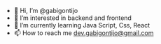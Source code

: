 - 👋 Hi, I’m @gabigontijo
- 👀 I’m interested in backend and frontend 
- 🌱 I’m currently learning Java Script, Css, React
- 📫 How to reach me dev.gabigontijo@gmail.com

<!---
gabigontijo/gabigontijo is a ✨ special ✨ repository because its `README.md` (this file) appears on your GitHub profile.
You can click the Preview link to take a look at your changes.
--->
